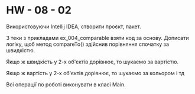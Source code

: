 # HW - 08 - 02
 
Використовуючи Intellij IDEA, створити проєкт, пакет.

З теки з прикладами ex_004_comparable взяти код за основу. Дописати логіку, щоб метод compareTo() здійснив порівняння спочатку за швидкістю.

Якщо ж швидкість у 2-х об'єктів дорівнює, то шукаємо за вартістю.

Якщо ж вартість у 2-х об'єктів дорівнює, то шукаємо за кольором і тд

Всі операції по роботі виконувати в класі Main.
